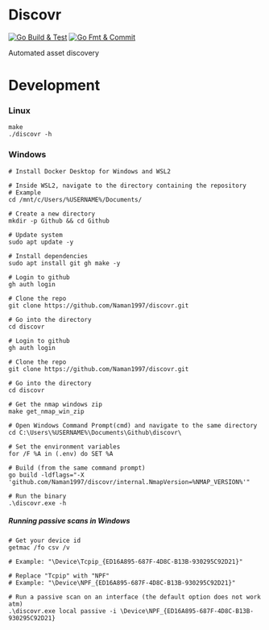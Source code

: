 # Discovr

[![Go Build & Test](https://github.com/Naman1997/discovr/actions/workflows/main.yml/badge.svg)](https://github.com/Naman1997/discovr/actions/workflows/main.yml)  [![Go Fmt & Commit](https://github.com/Naman1997/discovr/actions/workflows/gofmt.yml/badge.svg)](https://github.com/Naman1997/discovr/actions/workflows/gofmt.yml)

Automated asset discovery

# Development

### Linux

```
make
./discovr -h
```


### Windows

```
# Install Docker Desktop for Windows and WSL2

# Inside WSL2, navigate to the directory containing the repository
# Example
cd /mnt/c/Users/%USERNAME%/Documents/

# Create a new directory
mkdir -p Github && cd Github

# Update system
sudo apt update -y

# Install dependencies
sudo apt install git gh make -y

# Login to github
gh auth login

# Clone the repo
git clone https://github.com/Naman1997/discovr.git

# Go into the directory
cd discovr

# Login to github
gh auth login

# Clone the repo
git clone https://github.com/Naman1997/discovr.git

# Go into the directory
cd discovr

# Get the nmap windows zip
make get_nmap_win_zip

# Open Windows Command Prompt(cmd) and navigate to the same directory
cd C:\Users\%USERNAME%\Documents\Github\discovr\

# Set the environment variables
for /F %A in (.env) do SET %A

# Build (from the same command prompt)
go build -ldflags="-X 'github.com/Naman1997/discovr/internal.NmapVersion=%NMAP_VERSION%'"

# Run the binary
.\discovr.exe -h
```

##### Running passive scans in Windows

```
# Get your device id
getmac /fo csv /v

# Example: "\Device\Tcpip_{ED16A895-687F-4D8C-B13B-930295C92D21}"

# Replace "Tcpip" with "NPF"
# Example: "\Device\NPF_{ED16A895-687F-4D8C-B13B-930295C92D21}"

# Run a passive scan on an interface (the default option does not work atm)
.\discovr.exe local passive -i \Device\NPF_{ED16A895-687F-4D8C-B13B-930295C92D21}
```